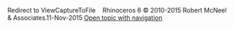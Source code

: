 ---
---

Redirect to ViewCaptureToFile&#160;
&#160;
Rhinoceros 6 © 2010-2015 Robert McNeel &amp; Associates.11-Nov-2015
 [Open topic with navigation](viewcapturetofile.html) 

